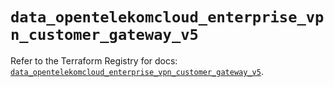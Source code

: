 # `data_opentelekomcloud_enterprise_vpn_customer_gateway_v5`

Refer to the Terraform Registry for docs: [`data_opentelekomcloud_enterprise_vpn_customer_gateway_v5`](https://registry.terraform.io/providers/opentelekomcloud/opentelekomcloud/1.36.43/docs/data-sources/enterprise_vpn_customer_gateway_v5).
